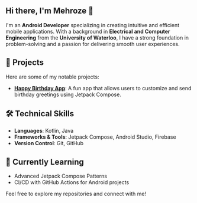 ## Hi there, I'm Mehroze 👋

I'm an **Android Developer** specializing in creating intuitive and efficient mobile applications. With a background in **Electrical and Computer Engineering** from the **University of Waterloo**, I have a strong foundation in problem-solving and a passion for delivering smooth user experiences.

## 🚀 Projects
Here are some of my notable projects:
- **[Happy Birthday App](https://github.com/mjalal-uw/happy-birthday)**: A fun app that allows users to customize and send birthday greetings using Jetpack Compose.

## 🛠️ Technical Skills
- **Languages**: Kotlin, Java
- **Frameworks & Tools**: Jetpack Compose, Android Studio, Firebase
- **Version Control**: Git, GitHub

## 🌱 Currently Learning
- Advanced Jetpack Compose Patterns
- CI/CD with GitHub Actions for Android projects

Feel free to explore my repositories and connect with me!


<!--
**mjalal-uw/mjalal-uw** is a ✨ _special_ ✨ repository because its `README.md` (this file) appears on your GitHub profile.

Here are some ideas to get you started:

- 🔭 I’m currently working on ...
- 🌱 I’m currently learning ...
- 👯 I’m looking to collaborate on ...
- 🤔 I’m looking for help with ...
- 💬 Ask me about ...
- 📫 How to reach me: ...
- 😄 Pronouns: ...
- ⚡ Fun fact: ...
-->
